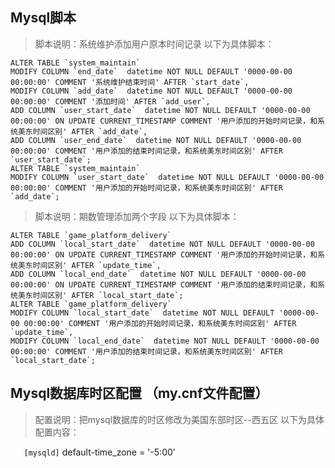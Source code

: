 ## Mysql脚本 #

>脚本说明：系统维护添加用户原本时间记录
>以下为具体脚本：

    ALTER TABLE `system_maintain`
    MODIFY COLUMN `end_date`  datetime NOT NULL DEFAULT '0000-00-00 00:00:00' COMMENT '系统维护结束时间' AFTER `start_date`,
    MODIFY COLUMN `add_date`  datetime NOT NULL DEFAULT '0000-00-00 00:00:00' COMMENT '添加时间' AFTER `add_user`,
    ADD COLUMN `user_start_date`  datetime NOT NULL DEFAULT '0000-00-00 00:00:00' ON UPDATE CURRENT_TIMESTAMP COMMENT '用户添加的开始时间记录，和系统美东时间区别' AFTER `add_date`,
    ADD COLUMN `user_end_date`  datetime NOT NULL DEFAULT '0000-00-00 00:00:00' COMMENT '用户添加的结束时间记录，和系统美东时间区别' AFTER `user_start_date`;
    ALTER TABLE `system_maintain`
    MODIFY COLUMN `user_start_date`  datetime NOT NULL DEFAULT '0000-00-00 00:00:00' COMMENT '用户添加的开始时间记录，和系统美东时间区别' AFTER `add_date`;

>脚本说明：期数管理添加两个字段
>以下为具体脚本：

    ALTER TABLE `game_platform_delivery`
    ADD COLUMN `local_start_date`  datetime NOT NULL DEFAULT '0000-00-00 00:00:00' ON UPDATE CURRENT_TIMESTAMP COMMENT '用户添加的开始时间记录，和系统美东时间区别' AFTER `update_time`,
    ADD COLUMN `local_end_date`  datetime NOT NULL DEFAULT '0000-00-00 00:00:00' ON UPDATE CURRENT_TIMESTAMP COMMENT '用户添加的结束时间记录，和系统美东时间区别' AFTER `local_start_date`;
    ALTER TABLE `game_platform_delivery`
    MODIFY COLUMN `local_start_date`  datetime NOT NULL DEFAULT '0000-00-00 00:00:00' COMMENT '用户添加的开始时间记录，和系统美东时间区别' AFTER `update_time`,
    MODIFY COLUMN `local_end_date`  datetime NOT NULL DEFAULT '0000-00-00 00:00:00' COMMENT '用户添加的结束时间记录，和系统美东时间区别' AFTER `local_start_date`;


## Mysql数据库时区配置 （my.cnf文件配置） #

>配置说明：把mysql数据库的时区修改为美国东部时区--西五区
>以下为具体配置内容：

`    [mysqld]
`    default-time_zone = '-5:00'
